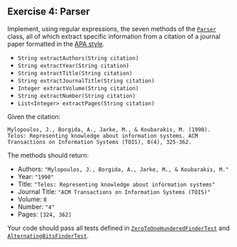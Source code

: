 ## Exercise 4: Parser

Implement, using regular expressions, the seven methods of the [`Parser`](Parse.java) class, all of which extract specific information from a citation of a journal paper formatted in the [APA style](https://en.wikipedia.org/wiki/APA_style).

- `String extractAuthors(String citation)`
- `String extractYear(String citation)`
- `String extractTitle(String citation)`
- `String extractJournalTitle(String citation)`
- `Integer extractVolume(String citation)`
- `String extractNumber(String citation)`
- `List<Integer> extractPages(String citation)`

Given the citation:

`Mylopoulos, J., Borgida, A., Jarke, M., & Koubarakis, M. (1990). Telos: Representing knowledge about information systems. ACM Transactions on Information Systems (TOIS), 8(4), 325-362.`

The methods should return:

- Authors: `"Mylopoulos, J., Borgida, A., Jarke, M., & Koubarakis, M."`
- Year: `"1990"`
- Title: `"Telos: Representing knowledge about information systems"`
- Journal Title: `"ACM Transactions on Information Systems (TOIS)"`
- Volume: `8`
- Number: `"4"`
- Pages: `[324, 362]`

Your code should pass all tests defined in [`ZeroToOneHunderedFinderTest`](../../../test/java/ex3/ZeroToOneHunderedFinderTest.java) and [`AlternatingBitsFinderTest`](../../../test/java/ex3/AlternatingBitsFinderTest.java).
 